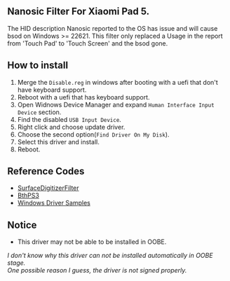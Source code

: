 ## Nanosic Filter For Xiaomi Pad 5.

The HID description Nanosic reported to the OS has issue and will cause bsod on Windows >= 22621.
This filter only replaced a Usage in the report from 'Touch Pad' to 'Touch Screen' and the bsod gone.

## How to install
  1. Merge the `Disable.reg` in windows after booting with a uefi that don't have keyboard support.
  2. Reboot with a uefi that has keyboard support.
  3. Open Widnows Device Manager and expand `Human Interface Input Device` section.
  4. Find the disabled `USB Input Device`.
  5. Right click and choose update driver.
  6. Choose the second option(`Find Driver On My Disk`).
  7. Select this driver and install.
  8. Reboot.

## Reference Codes
  - [SurfaceDigitizerFilter](https://github.com/WOA-Project/SurfaceDigitizerFilter)
  - [BthPS3](https://github.com/nefarius/BthPS3)
  - [Windows Driver Samples](https://github.com/microsoft/Windows-driver-samples/)
  
## Notice
  - This driver may not be able to be installed in OOBE.

  *I don't know why this driver can not be installed automatically in OOBE stage.*  
  *One possible reason I guess, the driver is not signed properly.*
